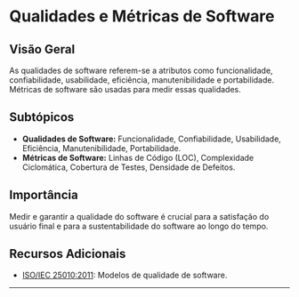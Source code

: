 # Qualidades e Métricas de Software

## Visão Geral
As qualidades de software referem-se a atributos como funcionalidade, confiabilidade, usabilidade, eficiência, manutenibilidade e portabilidade. Métricas de software são usadas para medir essas qualidades.

## Subtópicos
- **Qualidades de Software:** Funcionalidade, Confiabilidade, Usabilidade, Eficiência, Manutenibilidade, Portabilidade.
- **Métricas de Software:** Linhas de Código (LOC), Complexidade Ciclomática, Cobertura de Testes, Densidade de Defeitos.

## Importância
Medir e garantir a qualidade do software é crucial para a satisfação do usuário final e para a sustentabilidade do software ao longo do tempo.

## Recursos Adicionais
- [ISO/IEC 25010:2011](https://www.iso.org): Modelos de qualidade de software.

---

